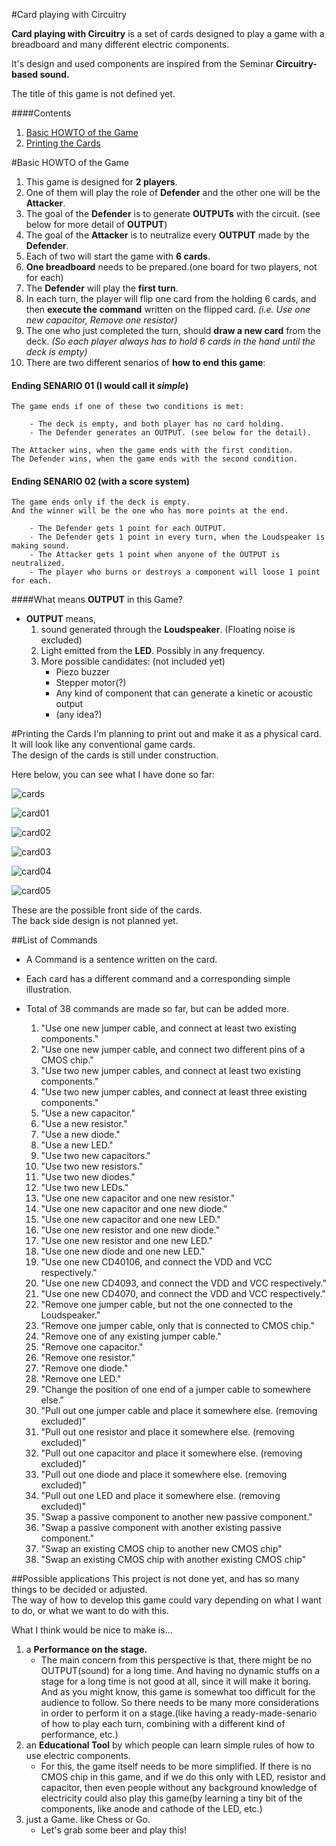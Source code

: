 #Card playing with Circuitry

**Card playing with Circuitry** is a set of cards designed to play a game with a breadboard and many different electric components.

It's design and used components are inspired from the Seminar **Circuitry-based sound.**



The title of this game is not defined yet.

####Contents
1. [Basic HOWTO of the Game](#Basic-HOWTO-of-the-Game)
2. [Printing the Cards](#Printing-the-Cards)


#Basic HOWTO of the Game
1. This game is designed for **2 players**.
2. One of them will play the role of **Defender** and the other one will be the **Attacker**.
3. The goal of the **Defender** is to generate **OUTPUTs** with the circuit. (see below for more detail of **OUTPUT**)
4. The goal of the **Attacker** is to neutralize every **OUTPUT** made by the **Defender**.
5. Each of two will start the game with **6 cards**.
6. **One breadboard** needs to be prepared.(one board for two players, not for each)
7. The **Defender** will play the **first turn**.
8. In each turn, the player will flip one card from the holding 6 cards, and then **execute the command** written on the flipped card. *(i.e. Use one new capacitor, Remove one resistor)*
9. The one who just completed the turn, should **draw a new card** from the deck. *(So each player always has to hold 6 cards in the hand until the deck is empty)*
10. There are two different senarios of **how to end this game**:
  
  
#### Ending SENARIO 01 (I would call it _simple_)

	The game ends if one of these two conditions is met:  
	
		- The deck is empty, and both player has no card holding.  
		- The Defender generates an OUTPUT. (see below for the detail).  
		
	The Attacker wins, when the game ends with the first condition.  
	The Defender wins, when the game ends with the second condition. 

#### Ending SENARIO 02 (with a score system)

	The game ends only if the deck is empty.
	And the winner will be the one who has more points at the end.
	
		- The Defender gets 1 point for each OUTPUT.
		- The Defender gets 1 point in every turn, when the Loudspeaker is making sound.
		- The Attacker gets 1 point when anyone of the OUTPUT is neutralized.
		- The player who burns or destroys a component will loose 1 point for each.

####What means **OUTPUT** in this Game?
- **OUTPUT** means,
	1. sound generated through the **Loudspeaker**. (Floating noise is excluded)
	2. Light emitted from the **LED**. Possibly in any frequency.
	3. More possible candidates: (not included yet)
		- Piezo buzzer
		- Stepper motor(?)
		- Any kind of component that can generate a kinetic or acoustic output
		- (any idea?)

		
#Printing the Cards
I'm planning to print out and make it as a physical card.  
It will look like any conventional game cards.  
The design of the cards is still under construction.  
  
Here below, you can see what I have done so far:

![cards](https://github.com/choiharam/card/blob/main/images/cards.gif)
  
![card01](https://github.com/choiharam/card/blob/main/images/card01.jpg)    

![card02](https://github.com/choiharam/card/blob/main/images/card02.jpg)  

![card03](https://github.com/choiharam/card/blob/main/images/card03.jpg)  

![card04](https://github.com/choiharam/card/blob/main/images/card04.jpg)  

![card05](https://github.com/choiharam/card/blob/main/images/card05.jpg)  

These are the possible front side of the cards.  
The back side design is not planned yet.

##List of Commands
- A Command is a sentence written on the card.  
- Each card has a different command and a corresponding simple illustration.
- Total of 38 commands are made so far, but can be added more.

	1. 	"Use one new jumper cable, and connect at least two existing components."
	2. "Use one new jumper cable, and connect two different pins of a CMOS chip."
	3. "Use two new jumper cables, and connect at least two existing components."
	4. "Use two new jumper cables, and connect at least three existing components."
	5. "Use a new capacitor."
	6. "Use a new resistor."
	7. "Use a new diode."
	8. "Use a new LED."
	9. "Use two new capacitors."
	10. "Use two new resistors."
	11. "Use two new diodes."
	12. "Use two new LEDs."
	13. "Use one new capacitor and one new resistor."
	14. "Use one new capacitor and one new diode."
	15. "Use one new capacitor and one new LED."
	16. "Use one new resistor and one new diode."
	17. "Use one new resistor and one new LED."
	18. "Use one new diode and one new LED."
	19. "Use one new CD40106, and connect the VDD and VCC respectively."
	20. "Use one new CD4093, and connect the VDD and VCC respectively."
	21. "Use one new CD4070, and connect the VDD and VCC respectively."
	22. "Remove one jumper cable, but not the one connected to the Loudspeaker."
	23. "Remove one jumper cable, only that is connected to CMOS chip."
	24. "Remove one of any existing jumper cable."
	25. "Remove one capacitor."
	26. "Remove one resistor."
	27. "Remove one diode."
	28. "Remove one LED."
	29. "Change the position of one end of a jumper cable to somewhere else."
	30. "Pull out one jumper cable and place it somewhere else. (removing excluded)"
	31. "Pull out one resistor and place it somewhere else. (removing excluded)"
	32. "Pull out one capacitor and place it somewhere else. (removing excluded)"
	33. "Pull out one diode and place it somewhere else. (removing excluded)"
	34. "Pull out one LED and place it somewhere else. (removing excluded)"
	35. "Swap a passive component to another new passive component."
	36. "Swap a passive component with another existing passive component."
	37. "Swap an existing CMOS chip to another new CMOS chip"
	38. "Swap an existing CMOS chip with another existing CMOS chip"


##Possible applications
This project is not done yet, and has so many things to be decided or adjusted.  
The way of how to develop this game could vary depending on what I want to do, or what we want to do with this.  

What I think would be nice to make is...  

1. a **Performance on the stage.**
	- The main concern from this perspective is that, there might be no OUTPUT(sound) for a long time. And having no dynamic stuffs on a stage for a long time is not good at all, since it will make it boring. And as you might know, this game is somewhat too difficult for the audience to follow. So there needs to be many more considerations in order to perform it on a stage.(like having a ready-made-senario of how to play each turn, combining with a different kind of performance, etc.)	
2. an **Educational Tool** by which people can learn simple rules of how to use electric components.
	- For this, the game itself needs to be more simplified. If there is no CMOS chip in this game, and if we do this only with LED, resistor and capacitor, then even people without any background knowledge of electricity could also play this game(by learning a tiny bit of the components, like anode and cathode of the LED, etc.)
3. just a Game. like Chess or Go.
	- Let's grab some beer and play this!
